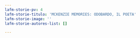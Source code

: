 ```yaml
---
lafm-storie-pv: 4
lafm-storie-titulo: 'MCKENZIE MEMORIES: ODOBARDO, IL POETA'
lafm-storie-image: ''
lafm-storie-autores-list: []

---
```

